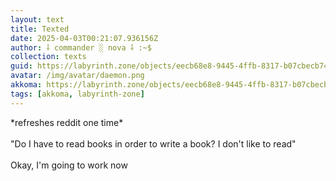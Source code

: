```yaml
---
layout: text
title: Texted
date: 2025-04-03T00:21:07.936156Z
author: ⸸ commander ░ nova ⸸ :~$
collection: texts
guid: https://labyrinth.zone/objects/eecb68e8-9445-4ffb-8317-b07cbecb7438
avatar: /img/avatar/daemon.png
akkoma: https://labyrinth.zone/objects/eecb68e8-9445-4ffb-8317-b07cbecb7438
tags: [akkoma, labyrinth-zone]
---
```


<p>*refreshes reddit one time*<br><br>"Do I have to read books in order to write a book? I don't like to read"<br><br>Okay, I'm going to work now</p>